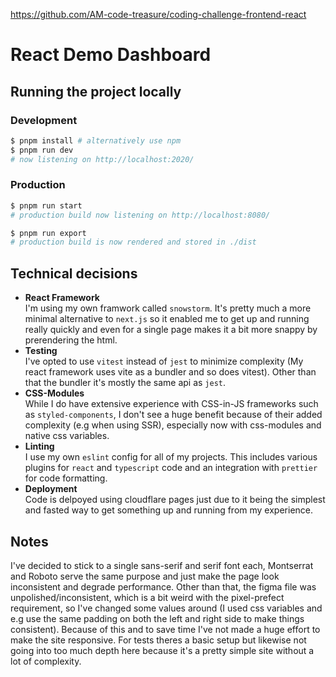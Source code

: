 https://github.com/AM-code-treasure/coding-challenge-frontend-react

# React Demo Dashboard

## Running the project locally

### Development

```bash
$ pnpm install # alternatively use npm
$ pnpm run dev
# now listening on http://localhost:2020/
```

### Production

```bash
$ pnpm run start
# production build now listening on http://localhost:8080/
```

```bash
$ pnpm run export
# production build is now rendered and stored in ./dist
```

## Technical decisions

- **React Framework**\
  I'm using my own framwork called `snowstorm`. It's pretty much a more minimal alternative to `next.js` so it enabled me to get up and running really quickly and even for a single page makes it a bit more snappy by prerendering the html.
- **Testing**\
  I've opted to use `vitest` instead of `jest` to minimize complexity (My react framework uses vite as a bundler and so does vitest). Other than that the bundler it's mostly the same api as `jest`.
- **CSS-Modules**\
  While I do have extensive experience with CSS-in-JS frameworks such as `styled-components`, I don't see a huge benefit because of their added complexity (e.g when using SSR), especially now with css-modules and native css variables.
- **Linting**\
  I use my own `eslint` config for all of my projects. This includes various plugins for `react` and `typescript` code and an integration with `prettier` for code formatting.
- **Deployment**\
  Code is delpoyed using cloudflare pages just due to it being the simplest and fasted way to get something up and running from my experience.

## Notes

I've decided to stick to a single sans-serif and serif font each, Montserrat and Roboto serve the same purpose and just make the page look inconsistent and degrade performance. Other than that, the figma file was unpolished/inconsistent, which is a bit weird with the pixel-prefect requirement, so I've changed some values around (I used css variables and e.g use the same padding on both the left and right side to make things consistent). Because of this and to save time I've not made a huge effort to make the site responsive. For tests theres a basic setup but likewise not going into too much depth here because it's a pretty simple site without a lot of complexity.
